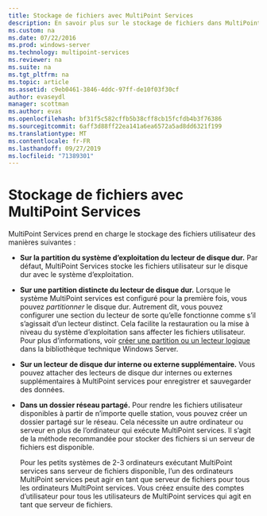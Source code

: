 ```yaml
---
title: Stockage de fichiers avec MultiPoint Services
description: En savoir plus sur le stockage de fichiers dans MultiPoint services
ms.custom: na
ms.date: 07/22/2016
ms.prod: windows-server
ms.technology: multipoint-services
ms.reviewer: na
ms.suite: na
ms.tgt_pltfrm: na
ms.topic: article
ms.assetid: c9eb0461-3846-4ddc-97ff-de10f03f30cf
author: evaseydl
manager: scottman
ms.author: evas
ms.openlocfilehash: bf31f5c582cffb5b38cff8cb15fcfdb4b3f76386
ms.sourcegitcommit: 6aff3d88ff22ea141a6ea6572a5ad8dd6321f199
ms.translationtype: MT
ms.contentlocale: fr-FR
ms.lasthandoff: 09/27/2019
ms.locfileid: "71389301"
---
```

# <a name="storing-files-with-multipoint-services"></a>Stockage de fichiers avec MultiPoint Services
MultiPoint Services prend en charge le stockage des fichiers utilisateur des manières suivantes :  
  
-   **Sur la partition du système d’exploitation du lecteur de disque dur.** Par défaut, MultiPoint Services stocke les fichiers utilisateur sur le disque dur avec le système d’exploitation.  
  
-   **Sur une partition distincte du lecteur de disque dur.** Lorsque le système MultiPoint services est configuré pour la première fois, vous pouvez *partitionner* le disque dur. Autrement dit, vous pouvez configurer une section du lecteur de sorte qu’elle fonctionne comme s’il s’agissait d’un lecteur distinct. Cela facilite la restauration ou la mise à niveau du système d’exploitation sans affecter les fichiers utilisateur. Pour plus d’informations, voir [créer une partition ou un lecteur logique](https://go.microsoft.com/fwlink/?LinkId=182618) dans la bibliothèque technique Windows Server.  
  
-   **Sur un lecteur de disque dur interne ou externe supplémentaire.** Vous pouvez attacher des lecteurs de disque dur internes ou externes supplémentaires à MultiPoint services pour enregistrer et sauvegarder des données.  
  
-   **Dans un dossier réseau partagé.** Pour rendre les fichiers utilisateur disponibles à partir de n’importe quelle station, vous pouvez créer un dossier partagé sur le réseau. Cela nécessite un autre ordinateur ou serveur en plus de l’ordinateur qui exécute MultiPoint services. Il s’agit de la méthode recommandée pour stocker des fichiers si un serveur de fichiers est disponible.  
  
    Pour les petits systèmes de 2-3 ordinateurs exécutant MultiPoint services sans serveur de fichiers disponible, l’un des ordinateurs MultiPoint services peut agir en tant que serveur de fichiers pour tous les ordinateurs MultiPoint services. Vous créez ensuite des comptes d’utilisateur pour tous les utilisateurs de MultiPoint services qui agit en tant que serveur de fichiers.  
  
